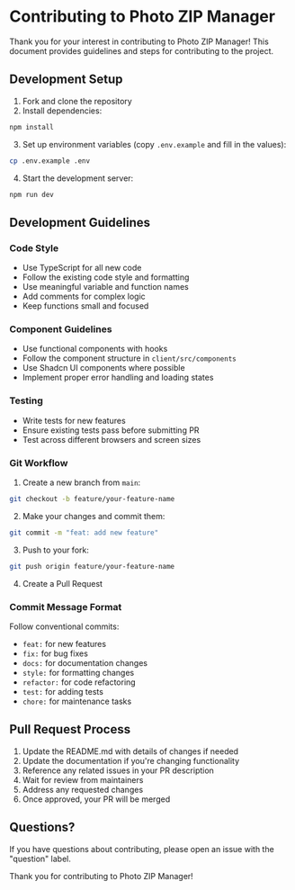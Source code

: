 # Contributing to Photo ZIP Manager

Thank you for your interest in contributing to Photo ZIP Manager! This document provides guidelines and steps for contributing to the project.

## Development Setup

1. Fork and clone the repository
2. Install dependencies:
```bash
npm install
```
3. Set up environment variables (copy `.env.example` and fill in the values):
```bash
cp .env.example .env
```
4. Start the development server:
```bash
npm run dev
```

## Development Guidelines

### Code Style
- Use TypeScript for all new code
- Follow the existing code style and formatting
- Use meaningful variable and function names
- Add comments for complex logic
- Keep functions small and focused

### Component Guidelines
- Use functional components with hooks
- Follow the component structure in `client/src/components`
- Use Shadcn UI components where possible
- Implement proper error handling and loading states

### Testing
- Write tests for new features
- Ensure existing tests pass before submitting PR
- Test across different browsers and screen sizes

### Git Workflow
1. Create a new branch from `main`:
```bash
git checkout -b feature/your-feature-name
```
2. Make your changes and commit them:
```bash
git commit -m "feat: add new feature"
```
3. Push to your fork:
```bash
git push origin feature/your-feature-name
```
4. Create a Pull Request

### Commit Message Format
Follow conventional commits:
- `feat:` for new features
- `fix:` for bug fixes
- `docs:` for documentation changes
- `style:` for formatting changes
- `refactor:` for code refactoring
- `test:` for adding tests
- `chore:` for maintenance tasks

## Pull Request Process

1. Update the README.md with details of changes if needed
2. Update the documentation if you're changing functionality
3. Reference any related issues in your PR description
4. Wait for review from maintainers
5. Address any requested changes
6. Once approved, your PR will be merged

## Questions?

If you have questions about contributing, please open an issue with the "question" label.

Thank you for contributing to Photo ZIP Manager!

